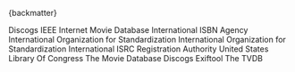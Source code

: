 
{backmatter}

<reference anchor="DaFunk" target="https://www.discogs.com/release/7983-Daft-Punk-Da-Funk">
  <front>
    <title>Daft Punk - Da Funk</title>
    <author>
      <organization>Discogs</organization>
    </author>
  </front>
</reference>

<reference anchor="EBU-R.128" target="https://tech.ebu.ch/publications/r128/">
  <front>
    <title>LOUDNESS NORMALISATION AND PERMITTED MAXIMUM LEVEL OF AUDIO SIGNALS</title>
    <author/>
     <date month="November" year="2023" />
  </front>
</reference>

<reference anchor="EBU-TECH.3341" target="https://tech.ebu.ch/publications/tech3341">
  <front>
    <title>LOUDNESS METERING: ‘EBU MODE’ METERING TO SUPPLEMENT EBU R 128 LOUDNESS NORMALIZATION</title>
    <author/>
     <date month="November" year="2023" />
  </front>
</reference>

<reference anchor="EBU-TECH.3342" target="https://tech.ebu.ch/publications/tech3342">
  <front>
    <title>LOUDNESS RANGE: A MEASURE TO SUPPLEMENT EBU R 128 LOUDNESS NORMALIZATION</title>
    <author/>
     <date month="November" year="2023" />
  </front>
</reference>

<reference anchor="GS1" target="https://www.gs1.org/standards/barcodes-epcrfid-id-keys/gs1-general-specifications">
  <front>
    <title>GS1 General Specifications</title>
    <author/>
     <date month="January" year="2020" />
  </front>
  <seriesInfo name="GS1" value="20.0" />
</reference>

<reference anchor="ID3v2.3" target="https://id3.org/id3v2.3.0">
  <front>
    <title>ID3 tag version 2.3.0</title>
     <author fullname='Martin Nilsson'><organization/></author>
     <author fullname='Dirk Mahoney' role='editor'><organization/></author>
     <author fullname='Johan Sundstrom' role='editor'><organization/></author>
     <date day="3" month="February" year="1999" />
  </front>
</reference>

<reference anchor="IEEE.754" target="https://standards.ieee.org/standard/754-2019.html">
  <front>
    <title>IEEE Standard for Binary Floating-Point Arithmetic</title>
    <author>
      <organization>IEEE</organization>
    </author>
    <date year="2019" month="June" day="13"/>
  </front>
</reference>

<reference anchor="ID3v2.4" target="https://id3.org/id3v2.4.0-frames">
  <front>
    <title>ID3 tag version 2.4.0 - Native Frames</title>
     <author fullname='Martin Nilsson'><organization/></author>
     <date day="1" month="November" year="2000" />
  </front>
</reference>

<reference anchor="IMDb" target="https://developer.imdb.com/documentation/key-concepts/">
  <front>
    <title>IMDb data key concepts</title>
    <author>
      <organization>Internet Movie Database</organization>
    </author>
  </front>
</reference>

<reference anchor="ISBN" target="https://www.isbn-international.org/content/isbn-users-manual/29">
  <front>
    <title>ISBN Users' Manual</title>
    <author>
      <organization>International ISBN Agency</organization>
    </author>
    <date month="December" year="2017"/>
  </front>
</reference>

<reference anchor="ISO8601" target="https://www.iso.org/standard/70907.html">
  <front>
    <title>Date and time - Representations for information interchange - Part 1: Basic rules</title>
    <author>
      <organization>International Organization for Standardization</organization>
    </author>
    <date month="February" year="2019" />
  </front>
  <seriesInfo name="ISO" value="8601-1:2019" />
</reference>

<reference anchor="ISO4217" target="https://www.iso.org/iso-4217-currency-codes.html">
  <front>
    <title>ISO 4217 Currency codes</title>
    <author>
      <organization>International Organization for Standardization</organization>
    </author>
    <date month="August" year="2015"/>
  </front>
  <seriesInfo name="ISO" value="4217:2015" />
</reference>

<reference anchor="ISRC" target="https://www.ifpi.org/isrc_handbook/">
  <front>
    <title>International Standard Recording Code (ISRC) Handbook</title>
    <author>
      <organization>International ISRC Registration Authority</organization>
    </author>
    <date year="2021"/>
  </front>
  <seriesInfo name="IFPI" value="4th Edition" />
</reference>

<reference anchor="LCCN" target="https://www.loc.gov/marc/lccn.html">
  <front>
    <title>Library Of Congress Control Number</title>
    <author>
      <organization>United States Library Of Congress</organization>
    </author>
    <date month="October" year="1999"/>
  </front>
</reference>

<reference anchor="MovieDB" target="https://developers.themoviedb.org/3/movies/get-movie-details">
  <front>
    <title>The Movie Database API</title>
    <author>
      <organization>The Movie Database</organization>
    </author>
  </front>
</reference>

<reference anchor="OrbUltraworld" target="https://www.discogs.com/release/13265-Orb-The-Orbs-Adventures-Beyond-The-Ultraworld">
  <front>
    <title>Orb - The Orb's Adventures Beyond The Ultraworld</title>
    <author>
      <organization>Discogs</organization>
    </author>
  </front>
</reference>


<reference anchor="ReplayGain" target="http://wiki.hydrogenaud.io/index.php?title=Replay_Gain_specification">
  <front>
    <title>ReplayGain 1.0 specification</title>
     <author fullname='David Robinson'><organization/></author>
     <date day="10" month="July" year="2001" />
  </front>
</reference>

<reference anchor="RIFF.tags" target="https://exiftool.org/TagNames/RIFF.html">
  <front>
    <title>RIFF Tags</title>
    <author>
      <organization>Exiftool</organization>
    </author>
  </front>
</reference>

<reference anchor="TheTVDB" target="https://thetvdb.github.io/v4-api/">
  <front>
    <title>TVDB API V4</title>
    <author>
      <organization>The TVDB</organization>
    </author>
  </front>
</reference>

